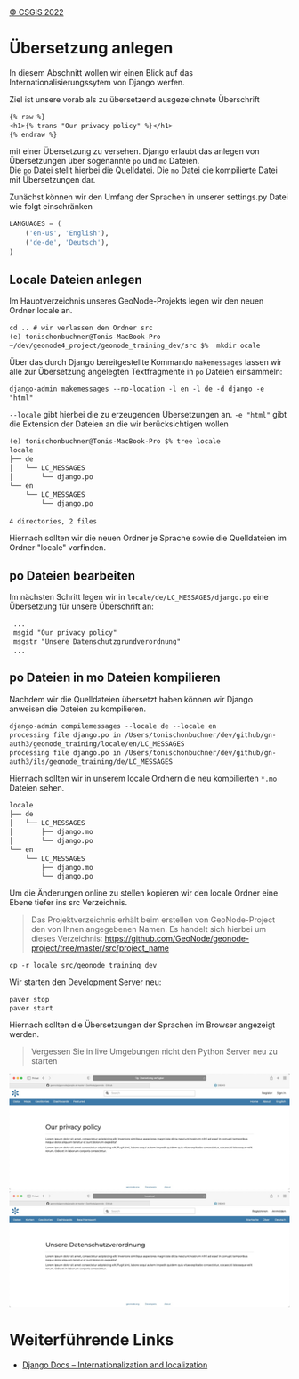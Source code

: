 <!-- the Menu -->
<link rel="stylesheet" media="all" href="../styles.css" />
<div id="logo"><a href="https://csgis.de">© CSGIS 2022</a></div>
<div id="menu"></div>
<div id="jumpMenu"></div>
<script src="../menu.js"></script>
<script src="../jumpmenu.js"></script>
<!-- the Menu -->


# Übersetzung anlegen

In diesem Abschnitt wollen wir einen Blick auf das Internationalisierungssytem von Django werfen.

Ziel ist unsere vorab als zu übersetzend ausgezeichnete Überschrift 

```shell
{% raw %}
<h1>{% trans "Our privacy policy" %}</h1>
{% endraw %}
```

mit einer Übersetzung zu versehen. Django erlaubt das anlegen von Übersetzungen über sogenannte `po` und `mo` Dateien.  
Die `po` Datei stellt hierbei die Quelldatei. Die `mo` Datei die kompilierte Datei mit Übersetzungen dar.

Zunächst können wir den Umfang der Sprachen in unserer settings.py Datei wie folgt einschränken

```python
LANGUAGES = (
    ('en-us', 'English'),
    ('de-de', 'Deutsch'),
)
```

## Locale Dateien anlegen

Im Hauptverzeichnis unseres GeoNode-Projekts legen wir den neuen Ordner locale an.

```shell
cd .. # wir verlassen den Ordner src
(e) tonischonbuchner@Tonis-MacBook-Pro ~/dev/geonode4_project/geonode_training_dev/src $%  mkdir ocale
```

Über das durch Django bereitgestellte Kommando `makemessages` lassen wir alle zur Übersetzung angelegten Textfragmente in `po` Dateien einsammeln:

```shell
django-admin makemessages --no-location -l en -l de -d django -e "html" 
```

`--locale` gibt hierbei die zu erzeugenden Übersetzungen an.
`-e "html"` gibt die Extension der Dateien an die wir berücksichtigen wollen 

```shell
(e) tonischonbuchner@Tonis-MacBook-Pro $% tree locale      
locale
├── de
│   └── LC_MESSAGES
│       └── django.po
└── en
    └── LC_MESSAGES
        └── django.po

4 directories, 2 files
```

Hiernach sollten wir die neuen Ordner je Sprache sowie die Quelldateien im Ordner "locale" vorfinden.

## po Dateien bearbeiten

Im nächsten Schritt legen wir in `locale/de/LC_MESSAGES/django.po` eine Übersetzung für unsere Überschrift an:

```shell
 ...
 msgid "Our privacy policy"
 msgstr "Unsere Datenschutzgrundverordnung"
 ... 
 ```

## po Dateien in mo Dateien kompilieren

Nachdem wir die Quelldateien übersetzt haben können wir Django anweisen die Dateien zu kompilieren.

```shell
django-admin compilemessages --locale de --locale en                    
processing file django.po in /Users/tonischonbuchner/dev/github/gn-auth3/geonode_training/locale/en/LC_MESSAGES
processing file django.po in /Users/tonischonbuchner/dev/github/gn-auth3/ils/geonode_training/de/LC_MESSAGES
```

Hiernach sollten wir in unserem locale Ordnern die neu kompilierten `*.mo` Dateien sehen.

```shell
locale
├── de
│   └── LC_MESSAGES
│       ├── django.mo
│       └── django.po
└── en
    └── LC_MESSAGES
        ├── django.mo
        └── django.po
```

Um die Änderungen online zu stellen kopieren wir den locale Ordner eine Ebene tiefer ins src Verzeichnis.

> Das Projektverzeichnis erhält beim erstellen von GeoNode-Project den von Ihnen angegebenen Namen. Es handelt sich hierbei um dieses Verzeichnis: https://github.com/GeoNode/geonode-project/tree/master/src/project_name

```shell
cp -r locale src/geonode_training_dev
```

Wir starten den Development Server neu:

```shell
paver stop
paver start
```

Hiernach sollten die Übersetzungen der Sprachen im Browser angezeigt werden.

> Vergessen Sie in live Umgebungen nicht den Python Server neu zu starten

![Englische Überschrift](images/english_trans.jpeg)
![Übersetzte deutsche Überschrift](images/german_trans.jpeg)


# Weiterführende Links

- [Django Docs – Internationalization and localization](https://docs.djangoproject.com/en/4.0/topics/i18n/)

